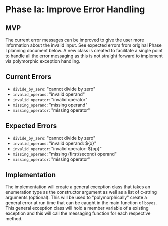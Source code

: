 # Phase Ia: Improve Error Handling

## MVP
The current error messages can be improved to give the user more information about the invalid input. See expected errors from original Phase I planning document below. A new class is created to facilitate a single point to handle all the error messaging as this is not straight forward to implement via polymorphic exception handling.

## Current Errors
- `divide_by_zero`: "cannot divide by zero"
- `invalid_operand`: "invalid operand"
- `invalid_operator`: "invalid operator"
- `missing_operand`: "missing operand"
- `missing_operator`: "missing operator"

## Expected Errors
- `divide_by_zero`: "cannot divide by zero"
- `invalid_operand`: "invalid operand: ${x}"
- `invalid_operator`: "invalid operator: ${op}"
- `missing_operand`: "missing (first/second) operand"
- `missing_operator`: "missing operator"

## Implementation
The implementation will create a general exception class that takes an enumeration type as the constructor argument as well as a list of c-string arguments (optional). This will be used to "polymorphically" create a general error at run time that can be caught in the main function of `boyos`. This general exception class will hold a member variable of a existing exception and this will call the messaging function for each respective method.
